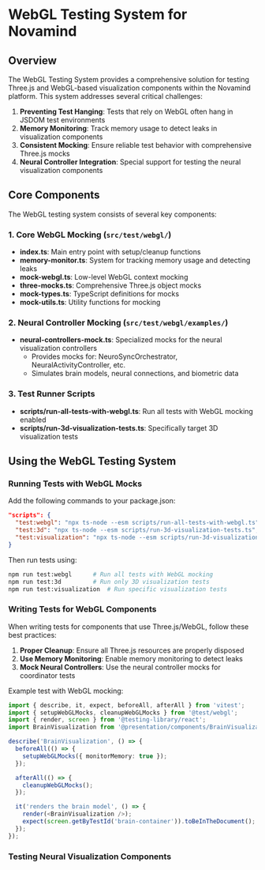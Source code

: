 # WebGL Testing System for Novamind

## Overview

The WebGL Testing System provides a comprehensive solution for testing Three.js and WebGL-based visualization components within the Novamind platform. This system addresses several critical challenges:

1. **Preventing Test Hanging**: Tests that rely on WebGL often hang in JSDOM test environments
2. **Memory Monitoring**: Track memory usage to detect leaks in visualization components
3. **Consistent Mocking**: Ensure reliable test behavior with comprehensive Three.js mocks
4. **Neural Controller Integration**: Special support for testing the neural visualization components

## Core Components

The WebGL testing system consists of several key components:

### 1. Core WebGL Mocking (`src/test/webgl/`)

- **index.ts**: Main entry point with setup/cleanup functions
- **memory-monitor.ts**: System for tracking memory usage and detecting leaks
- **mock-webgl.ts**: Low-level WebGL context mocking
- **three-mocks.ts**: Comprehensive Three.js object mocks
- **mock-types.ts**: TypeScript definitions for mocks
- **mock-utils.ts**: Utility functions for mocking

### 2. Neural Controller Mocking (`src/test/webgl/examples/`)

- **neural-controllers-mock.ts**: Specialized mocks for the neural visualization controllers
  - Provides mocks for: NeuroSyncOrchestrator, NeuralActivityController, etc.
  - Simulates brain models, neural connections, and biometric data

### 3. Test Runner Scripts

- **scripts/run-all-tests-with-webgl.ts**: Run all tests with WebGL mocking enabled
- **scripts/run-3d-visualization-tests.ts**: Specifically target 3D visualization tests

## Using the WebGL Testing System

### Running Tests with WebGL Mocks

Add the following commands to your package.json:

```json
"scripts": {
  "test:webgl": "npx ts-node --esm scripts/run-all-tests-with-webgl.ts",
  "test:3d": "npx ts-node --esm scripts/run-3d-visualization-tests.ts",
  "test:visualization": "npx ts-node --esm scripts/run-3d-visualization-tests.ts --dir=src/presentation --pattern=\"**/*{Visual,Render,Brain,3D,Three}*.test.tsx\""
}
```

Then run tests using:

```bash
npm run test:webgl      # Run all tests with WebGL mocking
npm run test:3d         # Run only 3D visualization tests
npm run test:visualization  # Run specific visualization tests
```

### Writing Tests for WebGL Components

When writing tests for components that use Three.js/WebGL, follow these best practices:

1. **Proper Cleanup**: Ensure all Three.js resources are properly disposed
2. **Use Memory Monitoring**: Enable memory monitoring to detect leaks
3. **Mock Neural Controllers**: Use the neural controller mocks for coordinator tests

Example test with WebGL mocking:

```typescript
import { describe, it, expect, beforeAll, afterAll } from 'vitest';
import { setupWebGLMocks, cleanupWebGLMocks } from '@test/webgl';
import { render, screen } from '@testing-library/react';
import BrainVisualization from '@presentation/components/BrainVisualization';

describe('BrainVisualization', () => {
  beforeAll(() => {
    setupWebGLMocks({ monitorMemory: true });
  });

  afterAll(() => {
    cleanupWebGLMocks();
  });

  it('renders the brain model', () => {
    render(<BrainVisualization />);
    expect(screen.getByTestId('brain-container')).toBeInTheDocument();
  });
});
```

### Testing Neural Visualization Components

